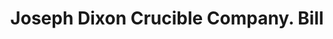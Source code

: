 ---
doi: 10.7916/D8F4915H
date_other: '1880'
date_other_textual: 1880-1889
form: printed ephemera
genre:
- Invoices
name:
- Joseph Dixon Crucible Company
object_in_context_url: https://biggert.cul.columbia.edu/items/view/ave_biggert_00801
subject_hierarchical_geographic:
- Jersey City, New Jersey, United States
subject_name:
- Joseph Dixon Crucible Company
title: Joseph Dixon Crucible Company. Bill
sort_title: Joseph Dixon Crucible Company. Bill
call_number: ave_biggert_00801
coordinates:
- 40.714,-74.071
pid: ave_biggert_00801
identifiers: ave_biggert_00801
thumbnail: false
permalink: /biggert/ave_biggert_00801/
layout: iiif-image-page
---